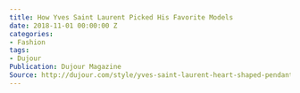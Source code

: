 ```yaml
---
title: How Yves Saint Laurent Picked His Favorite Models
date: 2018-11-01 00:00:00 Z
categories:
- Fashion
tags:
- Dujour
Publication: Dujour Magazine
Source: http://dujour.com/style/yves-saint-laurent-heart-shaped-pendant/
---
```

